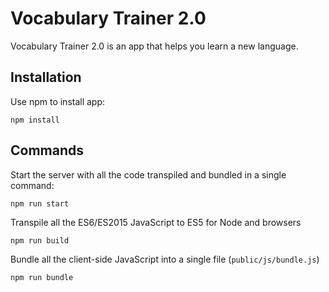 # Vocabulary Trainer 2.0

Vocabulary Trainer 2.0 is an app that helps you learn a new language.

## Installation

Use npm to install app:

```
npm install
```

## Commands

Start the server with all the code transpiled and bundled in a single command:

```
npm run start
```

Transpile all the ES6/ES2015 JavaScript to ES5 for Node and browsers

```
npm run build
```

Bundle all the client-side JavaScript into a single file (`public/js/bundle.js`)

```
npm run bundle
```
